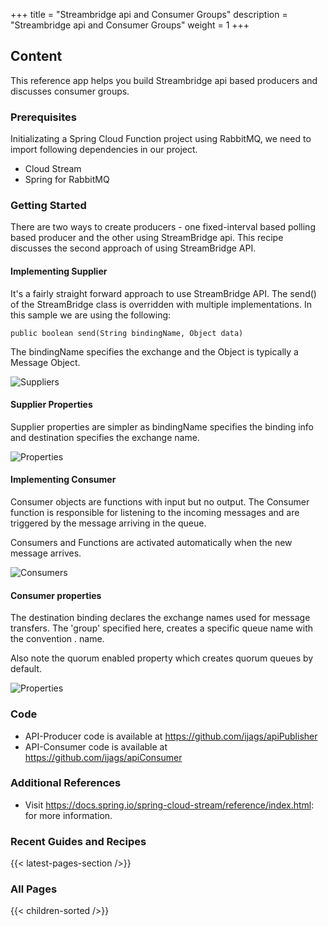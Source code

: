 +++
title = "Streambridge api and Consumer Groups"
description = "Streambridge api and Consumer Groups"
weight = 1
+++

## Content

This reference app helps you build Streambridge api based producers and discusses consumer groups.

### Prerequisites

Initializating a Spring Cloud Function project using RabbitMQ, we need to import following dependencies in our project.

* Cloud Stream
* Spring for RabbitMQ

### Getting Started

There are two ways to create producers - one fixed-interval based polling based producer and the other using StreamBridge api. This recipe discusses the second approach of using StreamBridge API.

#### Implementing Supplier

It's a fairly straight forward approach to use StreamBridge API. The send() of the StreamBridge class is overridden with multiple implementations. In this sample we are using the following:

    public boolean send(String bindingName, Object data) 

The bindingName specifies the exchange and the Object is typically a  Message Object.

![](/images/rabbitmq/referenceapps/02Producer.png "Suppliers")


#### Supplier Properties

Supplier properties are simpler as bindingName specifies the binding info and destination specifies the exchange name.

![](/images/rabbitmq/referenceapps/02PropertiesP.png "Properties")


#### Implementing Consumer

Consumer objects are functions with input but no output. The Consumer function is responsible for listening to the incoming messages and are triggered by the message arriving in the queue. 

Consumers and Functions are activated automatically when the new message arrives. 

![](/images/rabbitmq/referenceapps/02Consumer.png "Consumers")


#### Consumer properties

The destination binding declares the exchange names used for message transfers. The 'group' specified here, creates a specific queue name with the convention <destination>.<group> name.

Also note the quorum enabled property which creates quorum queues by default.

![](/images/rabbitmq/referenceapps/02PropertiesC.png "Properties")

### Code

* API-Producer code is available at https://github.com/ijags/apiPublisher
* API-Consumer code is available at https://github.com/ijags/apiConsumer

### Additional References

* Visit https://docs.spring.io/spring-cloud-stream/reference/index.html: for more information.

### Recent Guides and Recipes

{{< latest-pages-section />}}

### All Pages

{{< children-sorted />}}
